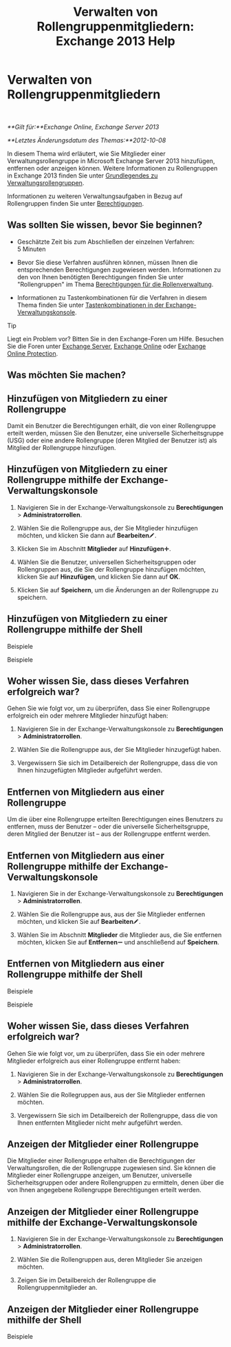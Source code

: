﻿---
title: 'Verwalten von Rollengruppenmitgliedern: Exchange 2013 Help'
TOCTitle: Verwalten von Rollengruppenmitgliedern
ms:assetid: c064729d-7cda-47fc-b105-acf4b300d430
ms:mtpsurl: https://technet.microsoft.com/de-de/library/JJ657492(v=EXCHG.150)
ms:contentKeyID: 50476617
ms.date: 05/22/2018
mtps_version: v=EXCHG.150
ms.translationtype: MT
---

# Verwalten von Rollengruppenmitgliedern

 

_**Gilt für:**Exchange Online, Exchange Server 2013_

_**Letztes Änderungsdatum des Themas:**2012-10-08_

In diesem Thema wird erläutert, wie Sie Mitglieder einer Verwaltungsrollengruppe in Microsoft Exchange Server 2013 hinzufügen, entfernen oder anzeigen können. Weitere Informationen zu Rollengruppen in Exchange 2013 finden Sie unter [Grundlegendes zu Verwaltungsrollengruppen](understanding-management-role-groups-exchange-2013-help.md).

Informationen zu weiteren Verwaltungsaufgaben in Bezug auf Rollengruppen finden Sie unter [Berechtigungen](permissions-exchange-2013-help.md).

## Was sollten Sie wissen, bevor Sie beginnen?

  - Geschätzte Zeit bis zum Abschließen der einzelnen Verfahren: 5 Minuten

  - Bevor Sie diese Verfahren ausführen können, müssen Ihnen die entsprechenden Berechtigungen zugewiesen werden. Informationen zu den von Ihnen benötigten Berechtigungen finden Sie unter "Rollengruppen" im Thema [Berechtigungen für die Rollenverwaltung](role-management-permissions-exchange-2013-help.md).

  - Informationen zu Tastenkombinationen für die Verfahren in diesem Thema finden Sie unter [Tastenkombinationen in der Exchange-Verwaltungskonsole](keyboard-shortcuts-in-the-exchange-admin-center-exchange-online-protection-help.md).


> [!TIP]
> Liegt ein Problem vor? Bitten Sie in den Exchange-Foren um Hilfe. Besuchen Sie die Foren unter <A href="https://go.microsoft.com/fwlink/p/?linkid=60612">Exchange Server</A>, <A href="https://go.microsoft.com/fwlink/p/?linkid=267542">Exchange Online</A> oder <A href="https://go.microsoft.com/fwlink/p/?linkid=285351">Exchange Online Protection</A>.



## Was möchten Sie machen?

## Hinzufügen von Mitgliedern zu einer Rollengruppe

Damit ein Benutzer die Berechtigungen erhält, die von einer Rollengruppe erteilt werden, müssen Sie den Benutzer, eine universelle Sicherheitsgruppe (USG) oder eine andere Rollengruppe (deren Mitglied der Benutzer ist) als Mitglied der Rollengruppe hinzufügen.

## Hinzufügen von Mitgliedern zu einer Rollengruppe mithilfe der Exchange-Verwaltungskonsole

1.  Navigieren Sie in der Exchange-Verwaltungskonsole zu **Berechtigungen** \> **Administratorrollen**.

2.  Wählen Sie die Rollengruppe aus, der Sie Mitglieder hinzufügen möchten, und klicken Sie dann auf **Bearbeiten**![Bearbeitungssymbol](images/Bb124582.6f53ccb2-1f13-4c02-bea0-30690e6ea71d(EXCHG.150).gif "Bearbeitungssymbol").

3.  Klicken Sie im Abschnitt **Mitglieder** auf **Hinzufügen**![Hinzufügen (Symbol)](images/JJ218640.c1e75329-d6d7-4073-a27d-498590bbb558(EXCHG.150).gif "Hinzufügen (Symbol)").

4.  Wählen Sie die Benutzer, universellen Sicherheitsgruppen oder Rollengruppen aus, die Sie der Rollengruppe hinzufügen möchten, klicken Sie auf **Hinzufügen**, und klicken Sie dann auf **OK**.

5.  Klicken Sie auf **Speichern**, um die Änderungen an der Rollengruppe zu speichern.

## Hinzufügen von Mitgliedern zu einer Rollengruppe mithilfe der Shell

Beispiele

Beispiele

## Woher wissen Sie, dass dieses Verfahren erfolgreich war?

Gehen Sie wie folgt vor, um zu überprüfen, dass Sie einer Rollengruppe erfolgreich ein oder mehrere Mitglieder hinzufügt haben:

1.  Navigieren Sie in der Exchange-Verwaltungskonsole zu **Berechtigungen** \> **Administratorrollen**.

2.  Wählen Sie die Rollengruppe aus, der Sie Mitglieder hinzugefügt haben.

3.  Vergewissern Sie sich im Detailbereich der Rollengruppe, dass die von Ihnen hinzugefügten Mitglieder aufgeführt werden.

## Entfernen von Mitgliedern aus einer Rollengruppe

Um die über eine Rollengruppe erteilten Berechtigungen eines Benutzers zu entfernen, muss der Benutzer – oder die universelle Sicherheitsgruppe, deren Mitglied der Benutzer ist – aus der Rollengruppe entfernt werden.

## Entfernen von Mitgliedern aus einer Rollengruppe mithilfe der Exchange-Verwaltungskonsole

1.  Navigieren Sie in der Exchange-Verwaltungskonsole zu **Berechtigungen** \> **Administratorrollen**.

2.  Wählen Sie die Rollengruppe aus, aus der Sie Mitglieder entfernen möchten, und klicken Sie auf **Bearbeiten**![Bearbeitungssymbol](images/Bb124582.6f53ccb2-1f13-4c02-bea0-30690e6ea71d(EXCHG.150).gif "Bearbeitungssymbol").

3.  Wählen Sie im Abschnitt **Mitglieder** die Mitglieder aus, die Sie entfernen möchten, klicken Sie auf **Entfernen**![Entfernen (Symbol)](images/JJ657492.479b6ced-8d64-4277-a725-f17fea202b28(EXCHG.150).gif "Entfernen (Symbol)") und anschließend auf **Speichern**.

## Entfernen von Mitgliedern aus einer Rollengruppe mithilfe der Shell

Beispiele

Beispiele

## Woher wissen Sie, dass dieses Verfahren erfolgreich war?

Gehen Sie wie folgt vor, um zu überprüfen, dass Sie ein oder mehrere Mitglieder erfolgreich aus einer Rollengruppe entfernt haben:

1.  Navigieren Sie in der Exchange-Verwaltungskonsole zu **Berechtigungen** \> **Administratorrollen**.

2.  Wählen Sie die Rollegruppen aus, aus der Sie Mitglieder entfernen möchten.

3.  Vergewissern Sie sich im Detailbereich der Rollengruppe, dass die von Ihnen entfernten Mitglieder nicht mehr aufgeführt werden.

## Anzeigen der Mitglieder einer Rollengruppe

Die Mitglieder einer Rollengruppe erhalten die Berechtigungen der Verwaltungsrollen, die der Rollengruppe zugewiesen sind. Sie können die Mitglieder einer Rollengruppe anzeigen, um Benutzer, universelle Sicherheitsgruppen oder andere Rollengruppen zu ermitteln, denen über die von Ihnen angegebene Rollengruppe Berechtigungen erteilt werden.

## Anzeigen der Mitglieder einer Rollengruppe mithilfe der Exchange-Verwaltungskonsole

1.  Navigieren Sie in der Exchange-Verwaltungskonsole zu **Berechtigungen** \> **Administratorrollen**.

2.  Wählen Sie die Rollengruppen aus, deren Mitglieder Sie anzeigen möchten.

3.  Zeigen Sie im Detailbereich der Rollengruppe die Rollengruppenmitglieder an.

## Anzeigen der Mitglieder einer Rollengruppe mithilfe der Shell

Beispiele

